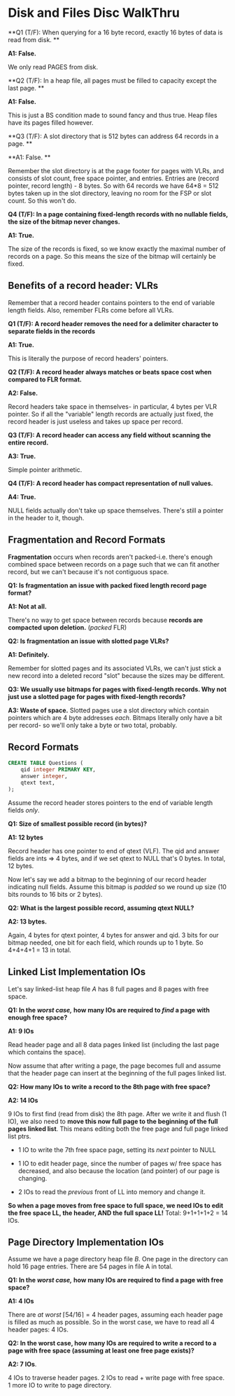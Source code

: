 # Disk and Files Disc WalkThru

**Q1 (T/F): When querying for a 16 byte record, exactly 16 bytes of data is read from disk. **

**A1: False.**

We only read PAGES from disk.

**Q2 (T/F): In a heap file, all pages must be filled to capacity except the last page. **

**A1: False.**

This is just a BS condition made to sound fancy and thus true. Heap files have its pages filled however. 

**Q3 (T/F): A slot directory that is 512 bytes can address 64 records in a page. **

**A1: False. **

Remember the slot directory is at the page footer for pages with VLRs, and consists of slot count, free space pointer, and entries. Entries are (record pointer, record length) - 8 bytes. So with 64 records we have 64*8 = 512 bytes taken up in the slot directory, leaving no room for the FSP or slot count. So this won't do.

**Q4 (T/F): In a page containing fixed-length records with no nullable fields, the size of the bitmap never changes.**

**A1: True.**

The size of the records is fixed, so we know exactly the maximal number of records on a page. So this means the size of the bitmap will certainly be fixed. 

## Benefits of a record header: VLRs

Remember that a record header contains pointers to the end of variable length fields. Also, remember FLRs come before all VLRs. 

**Q1 (T/F): A record header removes the need for a delimiter character to separate fields in the records**

**A1: True.**

This is literally the purpose of record headers' pointers.

**Q2 (T/F): A record header always matches or beats space cost when compared to FLR format.**

**A2: False.**

Record headers take space in themselves- in particular, 4 bytes per VLR pointer.  So if all the "variable" length records are actually just fixed, the record header is just useless and takes up space per record.

**Q3 (T/F): A record header can access any field without scanning the entire record.**

**A3: True.**

Simple pointer arithmetic. 

**Q4 (T/F): A record header has compact representation of null values.**

**A4: True.**

NULL fields actually don't take up space themselves. There's still a pointer in the header to it, though. 

## Fragmentation and Record Formats

**Fragmentation** occurs when records aren't packed-i.e. there's enough combined space between records on a page such that we can fit another record, but we can't because it's not contiguous space. 

**Q1: Is fragmentation an issue with packed fixed length record page format?**

**A1: Not at all.**

There's no way to get space between records because **records are compacted upon deletion.** (*packed* FLR)

**Q2: Is fragmentation an issue with slotted page VLRs?**

**A1: Definitely.**

Remember for slotted pages and its associated VLRs, we can't just stick a new record into a deleted record "slot" because the sizes may be different. 

**Q3: We usually use bitmaps for pages with fixed-length records. Why not just use a slotted page for pages with fixed-length records?**

**A3: Waste of space.** Slotted pages use a slot directory which contain pointers which are 4 byte addresses *each*. Bitmaps literally only have a bit per record- so we'll only take a byte or two total, probably. 

## Record Formats

```sql
CREATE TABLE Questions (
	qid integer PRIMARY KEY,
	answer integer,
	qtext text,
);
```

Assume the record header stores pointers to the end of variable length fields *only*. 

**Q1: Size of smallest possible record (in bytes)?**

**A1: 12 bytes**

Record header has one pointer to end of qtext (VLF). The qid and answer fields are ints => 4 bytes, and if we set qtext to NULL that's 0 bytes. In total, 12 bytes. 

Now let's say we add a bitmap to the beginning of our record header indicating null fields. Assume this bitmap is *padded* so we round up size (10 bits rounds to 16 bits or 2 bytes). 

**Q2: What is the largest possible record, assuming qtext NULL?**

**A2: 13 bytes.**

Again, 4 bytes for qtext pointer, 4 bytes for answer and qid. 3 bits for our bitmap needed, one bit for each field, which rounds up to 1 byte. So 4+4+4+1 = 13 in total. 

## Linked List Implementation IOs

Let's say linked-list heap file $A$ has 8 full pages and 8 pages with free space.

**Q1: In the *worst case,* how many IOs are required to *find* a page with enough free space?**

**A1: 9 IOs**

Read header page and all 8 data pages linked list (including the last page which contains the space). 

Now assume that after writing a page, the page becomes full and assume that the header page can insert at the beginning of the full pages linked list.

**Q2: How many IOs to write a record to the 8th page with free space?**

**A2: 14 IOs**

9 IOs to first find (read from disk) the 8th page. After we write it and flush (1 IO), we also need to **move this now full page to the beginning of the full pages linked list**. This means editing both the free page and full page linked list ptrs. 

- 1 IO to write the 7th free space page, setting its *next* pointer to NULL
- 1 IO to edit header page, since the number of pages w/ free space has decreased, and also because the location (and pointer) of our page is changing.

- 2 IOs to read the *previous* front of LL into memory and change it. 

**So when a page moves from free space to full space, we need IOs to edit the free space LL, the header, AND the full space LL!** Total: 9+1+1+1+2 = 14 IOs. 

## Page Directory Implementation IOs

Assume we have a page directory heap file $B$. One page in the directory can hold 16 page entries. There are 54 pages in file A in total.

**Q1: In the *worst case,* how many IOs are required to find a page with free space?**

**A1: 4 IOs**

There are *at worst* $\lceil 54/16 \rceil = 4$ header pages, assuming each header page is filled as much as possible. So in the worst case, we have to read all 4 header pages: 4 IOs. 

**Q2: In the worst case, how many IOs are required to write a record to a page with free space (assuming at least one free page exists)?**  

**A2: 7 IOs**.

4 IOs to traverse header pages. 2 IOs to read + write page with free space. 1 more IO to write to page directory.

